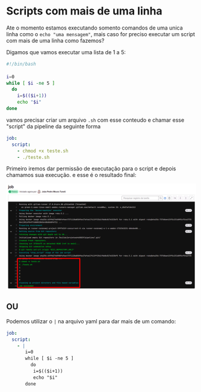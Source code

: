 # Scripts com mais de uma linha

Ate o momento estamos executando somento comandos de uma unica linha como o `echo "uma mensagem"`, mais caso for preciso executar um script com mais de uma linha como fazemos?

Digamos que vamos executar uma lista de 1 a 5:

```bash
#!/bin/bash

i=0
while [ $i -ne 5 ]
  do
    i=$(($i+1))
    echo "$i"
done

```

vamos precisar criar um arquivo `.sh` com esse conteudo e chamar esse "script" da pipeline da seguinte forma
```yaml
job:
  script:
    - chmod +x teste.sh
    - ./teste.sh
```

Primeiro iremos dar permissão de executação para o script e depois chamamos sua execução. e esse é o resultado final:

![alt text](../images/03-15-img1.png)

## OU

Podemos utilizar o `|` na arquivo yaml para dar mais de um comando:

```yaml
job:
  script:
    - | 
       i=0
       while [ $i -ne 5 ]
         do
          i=$(($i+1))
          echo "$i"
       done
```